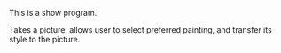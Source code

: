 This is a show program.

Takes a picture, allows user to select preferred painting, and transfer its style to the picture.